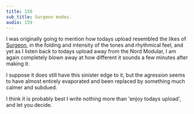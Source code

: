 ```yaml
---
title: 159
sub_title: Surgeon modes.
audio: 159
---
```


I was originally going to mention how todays upload resembled the likes of <a href="http://www.discogs.com/artist/surgeon" title="Surgeon" target="_blank">Surgeon</a>, in the folding and intensity of the tones and rhythmical feel, and yet as I listen back to todays upload away from the Nord Modular, I am again completely blown away at how different it sounds a few minutes after making it.

I suppose it does still have this sinister edge to it, but the agression seems to have almost entirely evaporated and been replaced by something much calmer and subdued.

I think it is probably best I write nothing more than 'enjoy todays upload', and let you decide.